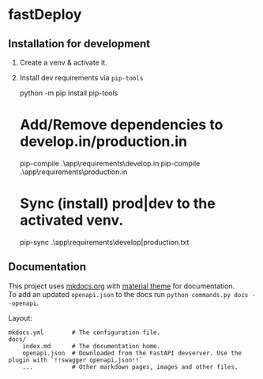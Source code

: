 # fastDeploy

## Installation for development

1. Create a venv & activate it.

2. Install dev requirements via `pip-tools`

    python -m pip install pip-tools

    # Add/Remove dependencies to develop.in/production.in
    pip-compile .\app\requirements\develop.in
    pip-compile .\app\requirements\production.in

    # Sync (install) prod|dev to the activated venv.
    pip-sync .\app\requirements\develop|production.txt


## Documentation

This project uses [mkdocs.org](https://www.mkdocs.org) with [material theme](https://squidfunk.github.io/mkdocs-material/) for documentation.  
To add an updated `openapi.json` to the docs run `python commands.py docs --openapi`.  

Layout:

    mkdocs.yml        # The configuration file.
    docs/
        index.md      # The documentation home.
        openapi.json  # Downloaded from the FastAPI devserver. Use the plugin with `!!swagger openapi.json!!`
        ...           # Other markdown pages, images and other files.
